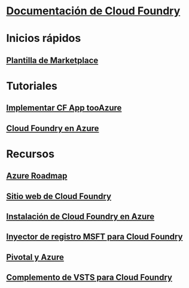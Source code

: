# [Documentación de Cloud Foundry](index.md)
# Inicios rápidos
## [Plantilla de Marketplace](https://azuremarketplace.microsoft.com/marketplace/apps/pivotal.pivotal-cloud-foundry)
# Tutoriales
## [Implementar CF App tooAzure](/azure/virtual-machines/linux/cloudfoundry-deploy-your-first-app)
## [Cloud Foundry en Azure](/azure/virtual-machines/linux/cloudfoundry-get-started)
# Recursos
## [Azure Roadmap](https://azure.microsoft.com/roadmap/)
## [Sitio web de Cloud Foundry](https://docs.cloudfoundry.org/)
## [Instalación de Cloud Foundry en Azure](https://docs.pivotal.io/pivotalcf/1-11/customizing/pcf_azure.html)
## [Inyector de registro MSFT para Cloud Foundry](https://github.com/Azure/oms-log-analytics-firehose-nozzle)
## [Pivotal y Azure](https://pivotal.io/partners/microsoft)
## [Complemento de VSTS para Cloud Foundry](https://github.com/Microsoft/vsts-cloudfoundry)
